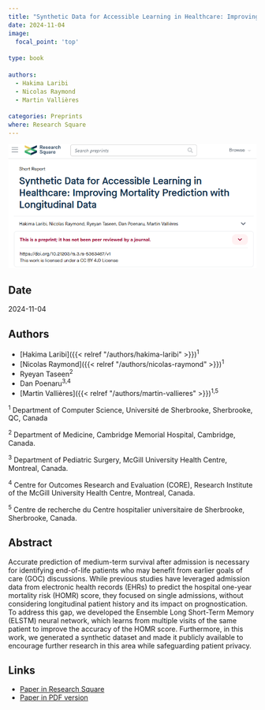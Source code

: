 ```yaml
---
title: "Synthetic Data for Accessible Learning in Healthcare: Improving Mortality Prediction with Longitudinal Data"
date: 2024-11-04
image:
  focal_point: 'top'

type: book

authors:
  - Hakima Laribi
  - Nicolas Raymond
  - Martin Vallières
  
categories: Preprints
where: Research Square
---
```


![Research Square](featured.png)

## Date

2024-11-04

## Authors

  - [Hakima Laribi]({{< relref "/authors/hakima-laribi" >}})<sup>1</sup>
  - [Nicolas Raymond]({{< relref "/authors/nicolas-raymond" >}})<sup>1</sup>
  - Ryeyan Taseen<sup>2</sup>
  - Dan Poenaru<sup>3,4</sup>
  - [Martin Vallières]({{< relref "/authors/martin-vallieres" >}})<sup>1,5</sup>

<sup>1</sup> Department of Computer Science, Université de Sherbrooke, Sherbrooke, QC, Canada

<sup>2</sup> Department of Medicine, Cambridge Memorial Hospital, Cambridge, Canada.

<sup>3</sup> Department of Pediatric Surgery, McGill University Health Centre, Montreal, Canada.

<sup>4</sup> Centre for Outcomes Research and Evaluation (CORE), Research Institute of the McGill University Health Centre, Montreal, Canada.

<sup>5</sup> Centre de recherche du Centre hospitalier universitaire de Sherbrooke, Sherbrooke, Canada.

## Abstract

Accurate prediction of medium-term survival after admission is necessary for identifying end-of-life patients who may benefit from earlier goals of care (GOC) discussions. While previous studies have leveraged admission data from electronic health records (EHRs) to predict the hospital one-year mortality risk (HOMR) score, they focused on single admissions, without considering longitudinal patient history and its impact on prognostication.  To address this gap, we developed the Ensemble Long Short-Term Memory (ELSTM) neural network, which learns from multiple visits of the same patient to improve the accuracy of the HOMR score. Furthermore, in this work, we generated a synthetic dataset and made it publicly available to encourage further research in this area while safeguarding patient privacy.

## Links

  - [Paper in Research Square](https://www.researchsquare.com/article/rs-5363467/v1)
  - [Paper in PDF version](https://www.researchsquare.com/article/rs-5363467/v1.pdf?c=1730707610000)
